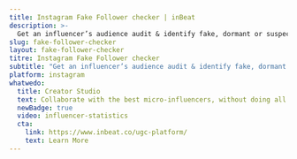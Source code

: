 ```yaml
---
title: Instagram Fake Follower checker | inBeat
description: >-
  Get an influencer’s audience audit & identify fake, dormant or suspect followers to evaluate an influencer’s audience quality. 
slug: fake-follower-checker
layout: fake-follower-checker
titre: Instagram Fake Follower checker
subtitle: "Get an influencer’s audience audit & identify fake, dormant or suspect followers to evaluate an influencer’s audience quality. "
platform: instagram
whatwedo:
  title: Creator Studio
  text: Collaborate with the best micro-influencers, without doing all the work. Save hundres of hours. No more endless discovery, email pitches and influencer ghosting. Inbeat handles it all for you
  newBadge: true 
  video: influencer-statistics 
  cta:
    link: https://www.inbeat.co/ugc-platform/
    text: Learn More
---
```

